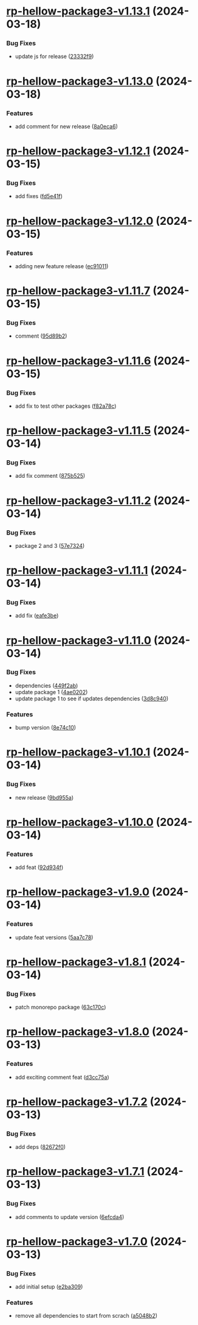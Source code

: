 # [rp-hellow-package3-v1.13.1](https://github.com/iriteshp/hellow-npm/compare/rp-hellow-package3-v1.13.0...rp-hellow-package3-v1.13.1) (2024-03-18)


### Bug Fixes

* update js for release ([23332f9](https://github.com/iriteshp/hellow-npm/commit/23332f965413987bb8eb0067862396a0b058c6d0))

# [rp-hellow-package3-v1.13.0](https://github.com/iriteshp/hellow-npm/compare/rp-hellow-package3-v1.12.1...rp-hellow-package3-v1.13.0) (2024-03-18)


### Features

* add comment for new release ([8a0eca6](https://github.com/iriteshp/hellow-npm/commit/8a0eca68ab6ccc1870fc6f69589d07ff5a485c4d))

# [rp-hellow-package3-v1.12.1](https://github.com/iriteshp/hellow-npm/compare/rp-hellow-package3-v1.12.0...rp-hellow-package3-v1.12.1) (2024-03-15)


### Bug Fixes

* add fixes ([fd5e41f](https://github.com/iriteshp/hellow-npm/commit/fd5e41f9efaabd0375a9a5007ed7d912b3f7dc3c))

# [rp-hellow-package3-v1.12.0](https://github.com/iriteshp/hellow-npm/compare/rp-hellow-package3-v1.11.7...rp-hellow-package3-v1.12.0) (2024-03-15)


### Features

* adding new feature release ([ec91011](https://github.com/iriteshp/hellow-npm/commit/ec91011c0db92b57ee7e14a7cb7f05a8e91373fc))

# [rp-hellow-package3-v1.11.7](https://github.com/iriteshp/hellow-npm/compare/rp-hellow-package3-v1.11.6...rp-hellow-package3-v1.11.7) (2024-03-15)


### Bug Fixes

* comment ([95d89b2](https://github.com/iriteshp/hellow-npm/commit/95d89b2ece5896f052c9a5de12a9bb4a3fe554cf))

# [rp-hellow-package3-v1.11.6](https://github.com/iriteshp/hellow-npm/compare/rp-hellow-package3-v1.11.5...rp-hellow-package3-v1.11.6) (2024-03-15)


### Bug Fixes

* add fix to test other packages ([f82a78c](https://github.com/iriteshp/hellow-npm/commit/f82a78c47084ba79d8a3939f8f797f520f13a8b1))

# [rp-hellow-package3-v1.11.5](https://github.com/iriteshp/hellow-npm/compare/rp-hellow-package3-v1.11.4...rp-hellow-package3-v1.11.5) (2024-03-14)


### Bug Fixes

* add fix comment ([875b525](https://github.com/iriteshp/hellow-npm/commit/875b52561347aa64e73e61eba2538bcff2b5eb2b))

# [rp-hellow-package3-v1.11.2](https://github.com/iriteshp/hellow-npm/compare/rp-hellow-package3-v1.11.1...rp-hellow-package3-v1.11.2) (2024-03-14)


### Bug Fixes

* package 2 and 3 ([57e7324](https://github.com/iriteshp/hellow-npm/commit/57e7324f90e6d6c56f8704f844a56fe41ead3087))

# [rp-hellow-package3-v1.11.1](https://github.com/iriteshp/hellow-npm/compare/rp-hellow-package3-v1.11.0...rp-hellow-package3-v1.11.1) (2024-03-14)


### Bug Fixes

* add fix ([eafe3be](https://github.com/iriteshp/hellow-npm/commit/eafe3beef6bcd49bcb5ac44a4f0d63929e578fd1))

# [rp-hellow-package3-v1.11.0](https://github.com/iriteshp/hellow-npm/compare/rp-hellow-package3-v1.10.1...rp-hellow-package3-v1.11.0) (2024-03-14)


### Bug Fixes

* dependencies ([449f2ab](https://github.com/iriteshp/hellow-npm/commit/449f2abc4d29d52b1a4bda54b235928b1f552b6a))
* update package 1 ([4ae0202](https://github.com/iriteshp/hellow-npm/commit/4ae0202a256048a66d086b0dc39b6a95553e66d1))
* update package 1 to see if updates dependencies ([3d8c940](https://github.com/iriteshp/hellow-npm/commit/3d8c9404c9290b464d0046903c84de9b9e1b8f28))


### Features

* bump version ([8e74c10](https://github.com/iriteshp/hellow-npm/commit/8e74c1034a62664dd33f3598d8728792961929d7))

# [rp-hellow-package3-v1.10.1](https://github.com/iriteshp/hellow-npm/compare/rp-hellow-package3-v1.10.0...rp-hellow-package3-v1.10.1) (2024-03-14)


### Bug Fixes

* new release ([9bd955a](https://github.com/iriteshp/hellow-npm/commit/9bd955a9012d7b7f3c4df5a5890335435dafc775))

# [rp-hellow-package3-v1.10.0](https://github.com/iriteshp/hellow-npm/compare/rp-hellow-package3-v1.9.0...rp-hellow-package3-v1.10.0) (2024-03-14)


### Features

* add feat ([92d934f](https://github.com/iriteshp/hellow-npm/commit/92d934f86f458091abd8a7ff06464dd6f275a6d0))

# [rp-hellow-package3-v1.9.0](https://github.com/iriteshp/hellow-npm/compare/rp-hellow-package3-v1.8.1...rp-hellow-package3-v1.9.0) (2024-03-14)


### Features

* update feat versions ([5aa7c78](https://github.com/iriteshp/hellow-npm/commit/5aa7c78c93da45728b2dcc8bf4bad954aa695e7f))

# [rp-hellow-package3-v1.8.1](https://github.com/iriteshp/hellow-npm/compare/rp-hellow-package3-v1.8.0...rp-hellow-package3-v1.8.1) (2024-03-14)


### Bug Fixes

* patch monorepo package ([63c170c](https://github.com/iriteshp/hellow-npm/commit/63c170c612877e0137d40707d665b7f92ca36035))

# [rp-hellow-package3-v1.8.0](https://github.com/iriteshp/hellow-npm/compare/rp-hellow-package3-v1.7.2...rp-hellow-package3-v1.8.0) (2024-03-13)


### Features

* add exciting comment feat ([d3cc75a](https://github.com/iriteshp/hellow-npm/commit/d3cc75a5c54fc542a78f1cbc0815197357fb0eef))

# [rp-hellow-package3-v1.7.2](https://github.com/iriteshp/hellow-npm/compare/rp-hellow-package3-v1.7.1...rp-hellow-package3-v1.7.2) (2024-03-13)


### Bug Fixes

* add deps ([82672f0](https://github.com/iriteshp/hellow-npm/commit/82672f0b34d6f6e3028e539c3425ca88f4703c39))

# [rp-hellow-package3-v1.7.1](https://github.com/iriteshp/hellow-npm/compare/rp-hellow-package3-v1.7.0...rp-hellow-package3-v1.7.1) (2024-03-13)


### Bug Fixes

* add comments to update version ([6efcda4](https://github.com/iriteshp/hellow-npm/commit/6efcda496b781b80fef016258b7433f1708e716e))

# [rp-hellow-package3-v1.7.0](https://github.com/iriteshp/hellow-npm/compare/rp-hellow-package3-v1.6.0...rp-hellow-package3-v1.7.0) (2024-03-13)


### Bug Fixes

* add initial setup ([e2ba309](https://github.com/iriteshp/hellow-npm/commit/e2ba3095c2a86fee2ca70a5e67391e49037d688c))


### Features

* remove all dependencies to start from scrach ([a5048b2](https://github.com/iriteshp/hellow-npm/commit/a5048b213cdb0bee5526b7a9ffea44ad9a883c5b))
